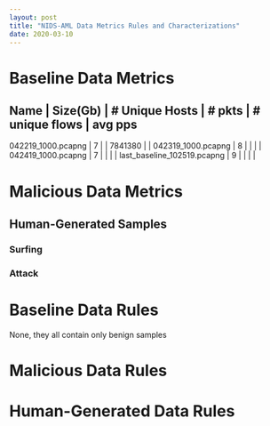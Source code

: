 ```yaml
---
layout: post
title: "NIDS-AML Data Metrics Rules and Characterizations"
date: 2020-03-10
---
```


# Baseline Data Metrics

Name                     | Size(Gb) | # Unique Hosts |  # pkts  | # unique flows | avg pps
-------------------------------------------------------------------------------------------
042219_1000.pcapng | 7 | | 7841380 | |
042319_1000.pcapng | 8 | | | |
042419_1000.pcapng | 7 | | | |
last_baseline_102519.pcapng | 9 | | | |





# Malicious Data Metrics


## Human-Generated Samples


### Surfing

### Attack


# Baseline Data Rules
None, they all contain only benign samples

# Malicious Data Rules




# Human-Generated Data Rules
